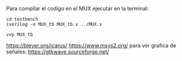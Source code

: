 Para compilar el codigo en el MUX ejecutar en la terminal:
```
cd testbench
iverilog -o MUX_tb MUX_tb.v ../MUX.v

vvp MUX_tb

```
https://bleyer.org/icarus/
https://www.msys2.org/
para ver grafica de señales: https://gtkwave.sourceforge.net/
